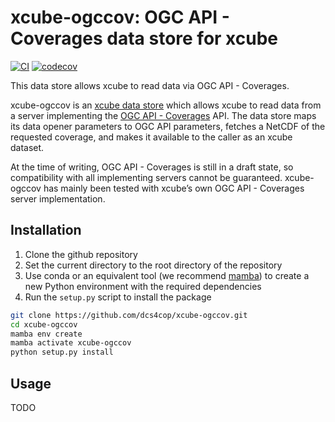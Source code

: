 # xcube-ogccov: OGC API - Coverages data store for xcube

[![CI](https://github.com/dcs4cop/xcube-ogccov/actions/workflows/tests.yaml/badge.svg)](https://github.com/dcs4cop/xcube-ogccov/actions/workflows/tests.yaml)
[![codecov](https://codecov.io/gh/dcs4cop/xcube-ogccov/graph/badge.svg?token=8IMpBPNFsf)](https://codecov.io/gh/dcs4cop/xcube-ogccov)

This data store allows xcube to read data via OGC API - Coverages.

xcube-ogccov is an
[xcube data store](https://xcube.readthedocs.io/en/latest/dataaccess.html#data-store-framework)
which allows xcube to read data from a server implementing the
[OGC API - Coverages](https://docs.ogc.org/DRAFTS/19-087.html)
API. The data store maps its data opener parameters to OGC API parameters,
fetches a NetCDF of the requested coverage, and makes it available to the
caller as an xcube dataset.

At the time of writing, OGC API - Coverages is still in a draft state, so
compatibility with all implementing servers cannot be guaranteed. xcube-ogccov
has mainly been tested with xcube’s own OGC API - Coverages server
implementation.

## Installation

1. Clone the github repository
2. Set the current directory to the root directory of the repository
3. Use conda or an equivalent tool (we recommend
   [mamba](https://mamba.readthedocs.io/)) to create a new Python environment
   with the required dependencies
4. Run the `setup.py` script to install the package

```bash
git clone https://github.com/dcs4cop/xcube-ogccov.git
cd xcube-ogccov
mamba env create
mamba activate xcube-ogccov
python setup.py install
```

## Usage

TODO
